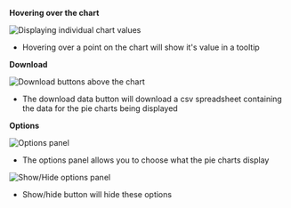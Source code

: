 **Hovering over the chart**

![Displaying individual chart values](EEF/help-hover4.png)
* Hovering over a point on the chart will show it's value in a tooltip

**Download**

![Download buttons above the chart](EEF/help-download2.png)

* The download data button will download a csv spreadsheet containing the data for the pie charts being displayed

**Options**

![Options panel](EEF/help-options3.png)

* The options panel allows you to choose what the pie charts display

![Show/Hide options panel](EEF/help-options4.png)
* Show/hide button will hide these options



